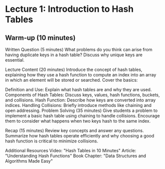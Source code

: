 # Lecture 1: Introduction to Hash Tables

## Warm-up (10 minutes)

Written Question (5 minutes)
What problems do you think can arise from having duplicate keys in a hash table? Discuss why unique keys are essential.

Lecture Content (20 minutes)
Introduce the concept of hash tables, explaining how they use a hash function to compute an index into an array in which an element will be stored or searched. Cover the basics:

Definition and Use: Explain what hash tables are and why they are used.
Components of Hash Tables: Discuss keys, values, hash functions, buckets, and collisions.
Hash Function: Describe how keys are converted into array indices.
Handling Collisions: Briefly introduce methods like chaining and open addressing.
Problem Solving (35 minutes)
Give students a problem to implement a basic hash table using chaining to handle collisions. Encourage them to consider what happens when two keys hash to the same index.

Recap (15 minutes)
Review key concepts and answer any questions. Summarize how hash tables operate efficiently and why choosing a good hash function is critical to minimize collisions.

Additional Resources
Video: "Hash Tables in 10 Minutes"
Article: "Understanding Hash Functions"
Book Chapter: "Data Structures and Algorithms Made Easy"
